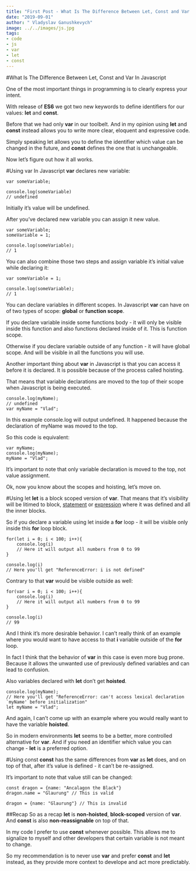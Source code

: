 ```yaml
---
title: "First Post - What Is The Difference Between Let, Const and Var In Javascript"
date: "2019-09-01"
author: " Vladyslav Ganushkevych"
image: ../../images/js.jpg
tags:
- code
- js
- var
- let
- const
---
```

#What Is The Difference Between Let, Const and Var In Javascript

One of the most important things in programming is to clearly express your intent.

With release of **ES6** we got two new keywords to define identifiers for our values: **let** and **const**.

Before that we had only **var** in our toolbelt. And in my opinion using **let** and **const** instead allows you to write more clear, eloquent and expressive code.

Simply speaking let allows you to define the identifier which value can be changed in the future, and **const** defines the one that is unchangeable.

Now let’s figure out how it all works.

#Using var
In Javascript **var** declares new variable:
```
var someVariable;

console.log(someVariable)
// undefined
```
Initially it’s value will be undefined.

After you’ve declared new variable you can assign it new value.
```
var someVariable;
someVariable = 1;

console.log(someVariable);
// 1
```
You can also combine those two steps and assign variable it’s initial value while declaring it:
```
var someVariable = 1;

console.log(someVariable);
// 1
```
You can declare variables in different scopes. In Javascript **var** can have on of two types of scope: **global** or **function scope**.

If you declare variable inside some functions body - it will only be visible inside this function and also functions declared inside of it. This is function scope.

Otherwise if you declare variable outside of any function - it will have global scope. And will be visible in all the functions you will use.

Another important thing about **var** in Javascript is that you can access it before it is declared. It is possible because of the process called hoisting.

That means that variable declarations are moved to the top of their scope when Javascript is being executed.
```
console.log(myName);
// undefined
var myName = "Vlad";
```
In this example console.log will output undefined. It happened because the declaration of myName was moved to the top.

So this code is equivalent:
```
var myName;
console.log(myName);
myName = "Vlad";
```
It’s important to note that only variable declaration is moved to the top, not value assignment.

Ok, now you know about the scopes and hoisting, let’s move on.

#Using let
**let** is a block scoped version of **var**. That means that it’s visibility will be litimed to block, [statement](https://loving-jennings-947d6b.netlify.com/fourth-post) or [expression](https://loving-jennings-947d6b.netlify.com/fourth-post) where it was defined and all the inner blocks.

So if you declare a variable using let inside a **for** loop - it will be visible only inside this **for** loop block.
```
for(let i = 0; i < 100; i++){
    console.log(i)
    // Here it will output all numbers from 0 to 99 
}

console.log(i)
// Here you'll get "ReferenceError: i is not defined"
```
Contrary to that **var** would be visible outside as well:
```
for(var i = 0; i < 100; i++){
    console.log(i)
    // Here it will output all numbers from 0 to 99 
}

console.log(i)
// 99
```
And I think it’s more desirable behavior. I can’t really think of an example where you would want to have access to that **i** variable outside of the **for** loop.

In fact I think that the behavior of **var** in this case is even more bug prone. Because it allows the unwanted use of previously defined variables and can lead to confusion.

Also variables declared with **let** don’t get **hoisted**.
```
console.log(myName);
// Here you'll get "ReferenceError: can't access lexical declaration `myName' before initialization"
let myName = "Vlad";
```
And again, I can’t come up with an example where you would really want to have the variable **hoisted**.

So in modern environments **let** seems to be a better, more controlled alternative for **var**. And if you need an identifier which value you can change - **let** is a preferred option.

#Using const
**const** has the same differences from **var** as **let** does, and on top of that, after it’s value is defined - it can’t be re-assigned.

It’s important to note that value still can be changed:
```
const dragon = {name: "Ancalagon the Black"}
dragon.name = "Glaurung" // This is valid

dragon = {name: "Glaurung"} // This is invalid
```
##Recap
So as a recap **let** is **non-hoisted**, **block-scoped** version of **var**. And **const** is also **non-reassignable** on top of that.

In my code I prefer to use **const** whenever possible. This allows me to signalize to myself and other developers that certain variable is not meant to change.

So my recommendation is to never use **var** and prefer **const** and **let** instead, as they provide more context to develope and act more predictably.
